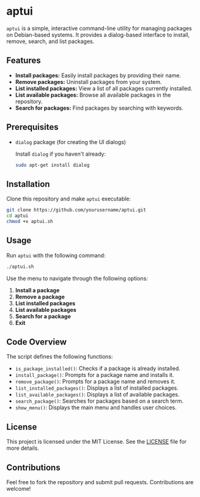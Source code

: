 # aptui

`aptui` is a simple, interactive command-line utility for managing packages on Debian-based systems. It provides a dialog-based interface to install, remove, search, and list packages.

## Features

- **Install packages:** Easily install packages by providing their name.
- **Remove packages:** Uninstall packages from your system.
- **List installed packages:** View a list of all packages currently installed.
- **List available packages:** Browse all available packages in the repository.
- **Search for packages:** Find packages by searching with keywords.

## Prerequisites

- `dialog` package (for creating the UI dialogs)
  
  Install `dialog` if you haven't already:
  ```bash
  sudo apt-get install dialog
  ```

## Installation

Clone this repository and make `aptui` executable:
```bash
git clone https://github.com/yourusername/aptui.git
cd aptui
chmod +x aptui.sh
```

## Usage

Run `aptui` with the following command:
```bash
./aptui.sh
```

Use the menu to navigate through the following options:
1. **Install a package**
2. **Remove a package**
3. **List installed packages**
4. **List available packages**
5. **Search for a package**
6. **Exit**

## Code Overview

The script defines the following functions:
- `is_package_installed()`: Checks if a package is already installed.
- `install_package()`: Prompts for a package name and installs it.
- `remove_package()`: Prompts for a package name and removes it.
- `list_installed_packages()`: Displays a list of installed packages.
- `list_available_packages()`: Displays a list of available packages.
- `search_package()`: Searches for packages based on a search term.
- `show_menu()`: Displays the main menu and handles user choices.

## License

This project is licensed under the MIT License. See the [LICENSE](LICENSE) file for more details.

## Contributions

Feel free to fork the repository and submit pull requests. Contributions are welcome!
